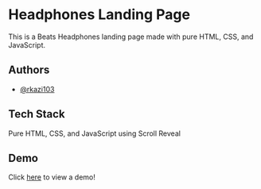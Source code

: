# Headphones Landing Page

This is a Beats Headphones landing page made with pure HTML, CSS, and JavaScript.

## Authors

- [@rkazi103](https://www.github.com/rkazi103)

## Tech Stack

Pure HTML, CSS, and JavaScript using Scroll Reveal

## Demo

Click [here]("https://rkazi103.github.io/headphones-landing-page/") to view a demo!
